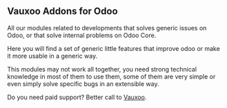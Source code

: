 Vauxoo Addons for Odoo
--

All our modules related to developments that solves generic issues on Odoo, or that solve internal 
problems on Odoo Core.

Here you will find a set of generic little features that improve odoo or make it more usable in a generic way.

This modules may not work all together, you need strong technical knowledge in most of them to use them, some of them are very 
simple or even simply solve specific bugs in an extensible way.

Do you need paid support? Better call to [Vauxoo](http://vauxoo.com).
